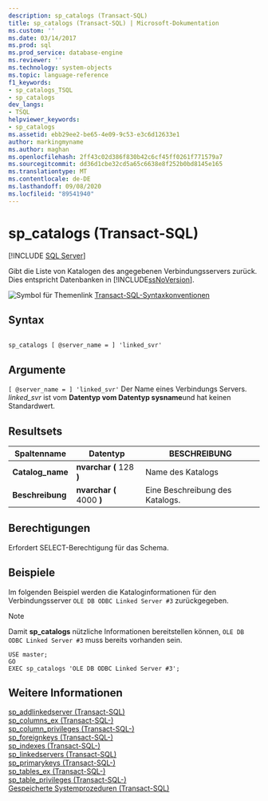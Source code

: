```yaml
---
description: sp_catalogs (Transact-SQL)
title: sp_catalogs (Transact-SQL) | Microsoft-Dokumentation
ms.custom: ''
ms.date: 03/14/2017
ms.prod: sql
ms.prod_service: database-engine
ms.reviewer: ''
ms.technology: system-objects
ms.topic: language-reference
f1_keywords:
- sp_catalogs_TSQL
- sp_catalogs
dev_langs:
- TSQL
helpviewer_keywords:
- sp_catalogs
ms.assetid: ebb29ee2-be65-4e09-9c53-e3c6d12633e1
author: markingmyname
ms.author: maghan
ms.openlocfilehash: 2ff43c02d386f830b42c6cf45ff0261f771579a7
ms.sourcegitcommit: dd36d1cbe32cd5a65c6638e8f252b0bd8145e165
ms.translationtype: MT
ms.contentlocale: de-DE
ms.lasthandoff: 09/08/2020
ms.locfileid: "89541940"
---
```

# <a name="sp_catalogs-transact-sql"></a>sp_catalogs (Transact-SQL)
[!INCLUDE [SQL Server](../../includes/applies-to-version/sqlserver.md)]

  Gibt die Liste von Katalogen des angegebenen Verbindungsservers zurück. Dies entspricht Datenbanken in [!INCLUDE[ssNoVersion](../../includes/ssnoversion-md.md)].  
  
 ![Symbol für Themenlink](../../database-engine/configure-windows/media/topic-link.gif "Symbol für Themenlink") [Transact-SQL-Syntaxkonventionen](../../t-sql/language-elements/transact-sql-syntax-conventions-transact-sql.md)  
  
## <a name="syntax"></a>Syntax  
  
```  
  
sp_catalogs [ @server_name = ] 'linked_svr'  
```  
  
## <a name="arguments"></a>Argumente  
`[ @server_name = ] 'linked_svr'` Der Name eines Verbindungs Servers. *linked_svr* ist vom **Datentyp vom Datentyp sysname**und hat keinen Standardwert.  
  
## <a name="result-sets"></a>Resultsets  
  
|Spaltenname|Datentyp|BESCHREIBUNG|  
|-----------------|---------------|-----------------|  
|**Catalog_name**|**nvarchar (** 128 **)**|Name des Katalogs|  
|**Beschreibung**|**nvarchar (** 4000 **)**|Eine Beschreibung des Katalogs.|  
  
## <a name="permissions"></a>Berechtigungen  
 Erfordert SELECT-Berechtigung für das Schema.  
  
## <a name="examples"></a>Beispiele  
 Im folgenden Beispiel werden die Kataloginformationen für den Verbindungsserver `OLE DB ODBC Linked Server #3` zurückgegeben.  
  
> [!NOTE]  
>  Damit **sp_catalogs** nützliche Informationen bereitstellen können, `OLE DB ODBC Linked Server #3` muss bereits vorhanden sein.  
  
```  
USE master;  
GO  
EXEC sp_catalogs 'OLE DB ODBC Linked Server #3';  
```  
  
## <a name="see-also"></a>Weitere Informationen  
 [sp_addlinkedserver &#40;Transact-SQL&#41;](../../relational-databases/system-stored-procedures/sp-addlinkedserver-transact-sql.md)   
 [sp_columns_ex &#40;Transact-SQL-&#41;](../../relational-databases/system-stored-procedures/sp-columns-ex-transact-sql.md)   
 [sp_column_privileges &#40;Transact-SQL-&#41;](../../relational-databases/system-stored-procedures/sp-column-privileges-transact-sql.md)   
 [sp_foreignkeys &#40;Transact-SQL-&#41;](../../relational-databases/system-stored-procedures/sp-foreignkeys-transact-sql.md)   
 [sp_indexes &#40;Transact-SQL-&#41;](../../relational-databases/system-stored-procedures/sp-indexes-transact-sql.md)   
 [sp_linkedservers (Transact-SQL)](../../relational-databases/system-stored-procedures/sp-linkedservers-transact-sql.md)   
 [sp_primarykeys &#40;Transact-SQL-&#41;](../../relational-databases/system-stored-procedures/sp-primarykeys-transact-sql.md)   
 [sp_tables_ex &#40;Transact-SQL-&#41;](../../relational-databases/system-stored-procedures/sp-tables-ex-transact-sql.md)   
 [sp_table_privileges &#40;Transact-SQL-&#41;](../../relational-databases/system-stored-procedures/sp-table-privileges-transact-sql.md)   
 [Gespeicherte Systemprozeduren &#40;Transact-SQL&#41;](../../relational-databases/system-stored-procedures/system-stored-procedures-transact-sql.md)  
  
  
